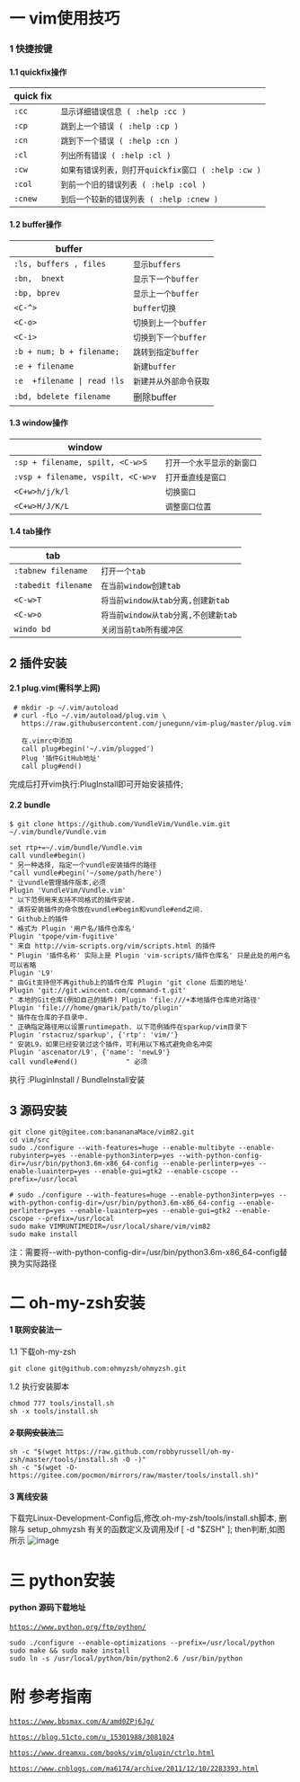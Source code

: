 # 一 vim使用技巧

### 1 快捷按键

#### 1.1 quickfix操作

| quick fix |                                                    |
| --------- | -------------------------------------------------- |
| `:cc`     | `显示详细错误信息 ( :help :cc )`                   |
| `:cp`     | `跳到上一个错误 ( :help :cp )`                     |
| `:cn`     | `跳到下一个错误 ( :help :cn )`                     |
| `:cl`     | `列出所有错误 ( :help :cl )`                       |
| `:cw`     | `如果有错误列表，则打开quickfix窗口 ( :help :cw )` |
| `:col`    | `到前一个旧的错误列表 ( :help :col )`              |
| `:cnew`   | `到后一个较新的错误列表 ( :help :cnew )`           |

#### 1.2 buffer操作

| buffer                      |                        |
| --------------------------- | ---------------------- |
| `:ls, buffers , files`      | `显示buffers`          |
| `:bn,  bnext`               | `显示下一个buffer`     |
| `:bp, bprev`                | `显示上一个buffer`     |
| `<C-^>`                     | `buffer切换`           |
| `<C-o>`                     | `切换到上一个buffer`   |
| `<C-i>`                     | `切换到下一个buffer`   |
| `:b + num; b + filename;`   | `跳转到指定buffer`     |
| `:e + filename`             | `新建buffer`           |
| `:e  +filename \| read !ls` | `新建并从外部命令获取` |
| `:bd, bdelete filename`     | 删除buffer             |

#### 1.3 window操作

| window                            |                            |
| --------------------------------- | -------------------------- |
| `:sp + filename, spilt, <C-w>S`   | `打开一个水平显示的新窗口` |
| `:vsp + filename, vspilt, <C-w>v` | `打开垂直线是窗口`         |
| `<C+w>h/j/k/l`                    | `切换窗口`                 |
| `<C+w>H/J/K/L`                    | `调整窗口位置`             |

#### 1.4 tab操作

| tab                 |                                     |
| ------------------- | ----------------------------------- |
| `:tabnew filename`  | `打开一个tab`                       |
| `:tabedit filename` | `在当前window创建tab`               |
| `<C-w>T`            | `将当前window从tab分离,创建新tab`   |
| `<C-w>o`            | `将当前window从tab分离,不创建新tab` |
| `windo bd`          | `关闭当前tab所有缓冲区`             |
## 2 插件安装

#### 2.1 plug.vim(需科学上网)

```
 # mkdir -p ~/.vim/autoload
 # curl -fLo ~/.vim/autoload/plug.vim \
   https://raw.githubusercontent.com/junegunn/vim-plug/master/plug.vim

   在.vimrc中添加
   call plug#begin('~/.vim/plugged')
   Plug '插件GitHub地址'
   call plug#end()
```

完成后打开vim执行:PlugInstall即可开始安装插件;

#### 2.2 bundle

```
$ git clone https://github.com/VundleVim/Vundle.vim.git ~/.vim/bundle/Vundle.vim

set rtp+=~/.vim/bundle/Vundle.vim
call vundle#begin()
" 另一种选择, 指定一个vundle安装插件的路径
"call vundle#begin('~/some/path/here')
" 让vundle管理插件版本,必须
Plugin 'VundleVim/Vundle.vim'
" 以下范例用来支持不同格式的插件安装.
" 请将安装插件的命令放在vundle#begin和vundle#end之间.
" Github上的插件
" 格式为 Plugin '用户名/插件仓库名'
Plugin 'tpope/vim-fugitive'
" 来自 http://vim-scripts.org/vim/scripts.html 的插件
" Plugin '插件名称' 实际上是 Plugin 'vim-scripts/插件仓库名' 只是此处的用户名可以省略
Plugin 'L9'
" 由Git支持但不再github上的插件仓库 Plugin 'git clone 后面的地址'
Plugin 'git://git.wincent.com/command-t.git'
" 本地的Git仓库(例如自己的插件) Plugin 'file:///+本地插件仓库绝对路径'
Plugin 'file:///home/gmarik/path/to/plugin'
" 插件在仓库的子目录中.
" 正确指定路径用以设置runtimepath. 以下范例插件在sparkup/vim目录下
Plugin 'rstacruz/sparkup', {'rtp': 'vim/'}
" 安装L9，如果已经安装过这个插件，可利用以下格式避免命名冲突
Plugin 'ascenator/L9', {'name': 'newL9'}
call vundle#end()            " 必须
```

执行 :PluginInstall / BundleInstall安装
## 3 源码安装
```
git clone git@gitee.com:banananaMace/vim82.git
cd vim/src
sudo ./configure --with-features=huge --enable-multibyte --enable-rubyinterp=yes --enable-python3interp=yes --with-python-config-dir=/usr/bin/python3.6m-x86_64-config --enable-perlinterp=yes --enable-luainterp=yes --enable-gui=gtk2 --enable-cscope --prefix=/usr/local

# sudo ./configure --with-features=huge --enable-python3interp=yes --with-python-config-dir=/usr/bin/python3.6m-x86_64-config --enable-perlinterp=yes --enable-luainterp=yes --enable-gui=gtk2 --enable-cscope --prefix=/usr/local
sudo make VIMRUNTIMEDIR=/usr/local/share/vim/vim82
sudo make install

```
注：需要将--with-python-config-dir=/usr/bin/python3.6m-x86_64-config替换为实际路径

# 二 oh-my-zsh安装

#### 1 联网安装法一

1.1 下载oh-my-zsh

```
git clone git@github.com:ohmyzsh/ohmyzsh.git
```

1.2 执行安装脚本

```
chmod 777 tools/install.sh
sh -x tools/install.sh
```

#### ~~2 联网安装法二~~

```
sh -c "$(wget https://raw.github.com/robbyrussell/oh-my-zsh/master/tools/install.sh -O -)"
sh -c "$(wget -O- https://gitee.com/pocmon/mirrors/raw/master/tools/install.sh)"
```

#### 3 离线安装

下载完Linux-Development-Config后,修改.oh-my-zsh/tools/install.sh脚本, 删除与 setup_ohmyzsh 有关的函数定义及调用及if [ -d "$ZSH" ]; then判断,如图所示
![image](https://user-images.githubusercontent.com/82626291/233510700-dbeb2d72-f874-44e6-b42e-01fa486612b0.png)

# 三 python安装
#### python 源码下载地址
[`https://www.python.org/ftp/python/`]()
```
sudo ./configure --enable-optimizations --prefix=/usr/local/python
sudo make && sudo make install
sudo ln -s /usr/local/python/bin/python2.6 /usr/bin/python
```

# 附 参考指南
[`https://www.bbsmax.com/A/amd0ZPj6Jg/`]()

[`https://blog.51cto.com/u_15301988/3081024`]()

[`https://www.dreamxu.com/books/vim/plugin/ctrlp.html`]()

[`https://www.cnblogs.com/ma6174/archive/2011/12/10/2283393.html`]()
